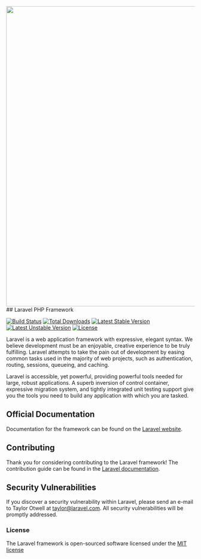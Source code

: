 <img src="https://1.downloader.disk.yandex.ru/disk/6bee76fd2c0f0201df8b3f089de9abd4499f017f7521347f4f3649c15529de14/57cf49ad/0vM5Bx0qkxI3R5HQb45rsgOvnfYkiKVBjU2qIKVP0TZ7xpw2segvzHwyrua6QZl50c7-mJ9u7BD_DHUvw9Evbw%3D%3D?uid=0&filename=Screenshot%20from%202016-01-22%2013%3A29%3A13_21-56-19.png&disposition=inline&hash=&limit=0&content_type=image%2Fpng&fsize=292370&hid=e076e122dc456016183d5f8683a7597f&media_type=image&tknv=v2&etag=7694e29e4d408571603ab9ee6c6eb4ea" width=800>
## Laravel PHP Framework

[![Build Status](https://travis-ci.org/laravel/framework.svg)](https://travis-ci.org/laravel/framework)
[![Total Downloads](https://poser.pugx.org/laravel/framework/d/total.svg)](https://packagist.org/packages/laravel/framework)
[![Latest Stable Version](https://poser.pugx.org/laravel/framework/v/stable.svg)](https://packagist.org/packages/laravel/framework)
[![Latest Unstable Version](https://poser.pugx.org/laravel/framework/v/unstable.svg)](https://packagist.org/packages/laravel/framework)
[![License](https://poser.pugx.org/laravel/framework/license.svg)](https://packagist.org/packages/laravel/framework)

Laravel is a web application framework with expressive, elegant syntax. We believe development must be an enjoyable, creative experience to be truly fulfilling. Laravel attempts to take the pain out of development by easing common tasks used in the majority of web projects, such as authentication, routing, sessions, queueing, and caching.

Laravel is accessible, yet powerful, providing powerful tools needed for large, robust applications. A superb inversion of control container, expressive migration system, and tightly integrated unit testing support give you the tools you need to build any application with which you are tasked.

## Official Documentation

Documentation for the framework can be found on the [Laravel website](http://laravel.com/docs).

## Contributing

Thank you for considering contributing to the Laravel framework! The contribution guide can be found in the [Laravel documentation](http://laravel.com/docs/contributions).

## Security Vulnerabilities

If you discover a security vulnerability within Laravel, please send an e-mail to Taylor Otwell at taylor@laravel.com. All security vulnerabilities will be promptly addressed.

### License

The Laravel framework is open-sourced software licensed under the [MIT license](http://opensource.org/licenses/MIT)
